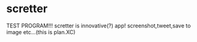 # scretter
TEST PROGRAM!!!
scretter is innovative(?) app!
screenshot,tweet,save to image etc...(this is plan.XC)